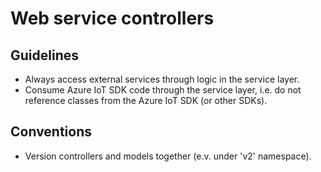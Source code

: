 Web service controllers
=======================

## Guidelines

* Always access external services through logic in the service layer.
* Consume Azure IoT SDK code through the service layer, i.e. do not reference
  classes from the Azure IoT SDK (or other SDKs).

## Conventions

* Version controllers and models together (e.v. under 'v2' namespace).
